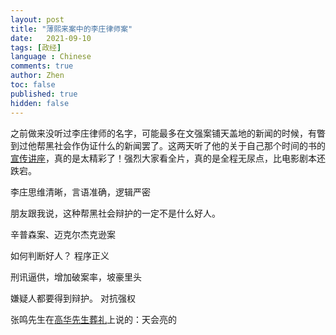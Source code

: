 ```yaml
---
layout: post
title: "薄熙来案中的李庄律师案"
date:   2021-09-10
tags: [政经]
language : Chinese
comments: true
author: Zhen
toc: false
published: true
hidden: false
---
```

之前做来没听过李庄律师的名字，可能最多在文强案铺天盖地的新闻的时候，有瞥到过他帮黑社会作伪证什么的新闻罢了。这两天听了他的关于自己那个时间的书的[宣传讲座](https://youtu.be/NPz98dytX-0)，真的是太精彩了！强烈大家看全片，真的是全程无尿点，比电影剧本还跌宕。


李庄思维清晰，言语准确，逻辑严密

朋友跟我说，这种帮黑社会辩护的一定不是什么好人。

辛普森案、迈克尔杰克逊案

如何判断好人？
程序正义

刑讯逼供，增加破案率，坡豪里头

嫌疑人都要得到辩护。
对抗强权

张鸣先生在[高华先生葬礼](https://youtu.be/ojMmROyYC0E)上说的：天会亮的
<!--stackedit_data:
eyJoaXN0b3J5IjpbMTcwMzE0MDU2MSwtNjY1MDU0NjcyLC0xNz
Q5Mzk5Nzk3LDMyMTExNzQxM119
-->